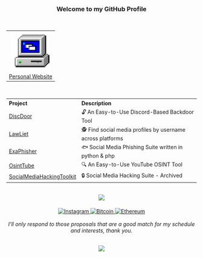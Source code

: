 <div align="center">

<h3>Welcome to my GitHub Profile</h3>

<br>

<table align="personal website">
<tr>
<th><img src="images/website.gif" alt="Animated GIF" width="100" height="100" /></th>  </tr>
<tr>
<td><a href="https://rdwei.github.io/">Personal Website</a></td>

</table>

<br>

  <table>
    <tr>
      <th style="text-align: left;">Project</th>
      <th style="text-align: left;">Description</th>
    </tr>
    <tr>
      <td><a href="https://github.com/rdWei/DiscDoor">DiscDoor</a></td>
      <td>🔓 An Easy-to-Use Discord-Based Backdoor Tool </td>
    </tr>
    <tr>
      <td><a href="https://github.com/rdWei/Lawliet">LawLiet</a></td>
      <td>🕵️ Find social media profiles by username across platforms</td>
    </tr>
    <tr>
      <td><a href="https://github.com/rdWei/exaPhisher">ExaPhisher</a></td>
      <td>🐟 Social Media Phishing Suite written in python & php </td>
    </tr>
    <tr>
      <td><a href="https://github.com/rdWei/OsintTube">OsintTube</a></td>
      <td>🔍 An Easy-to-Use YouTube OSINT Tool</td>
    </tr>
    <tr>
      <td><a href="https://github.com/rdWei/SocialMediaHackingToolkit">SocialMediaHackingToolkit</a></td>
      <td>🔒 Social Media Hacking Suite - Archived</td>
    </tr>
  </table>

<br>

<div align="center">
  <img src="https://github-readme-stats.vercel.app/api/top-langs/?username=rdWei&layout=donut&theme=dark">
</div>

<br>

</div>

<div align="center">
  <a href="https://www.instagram.com/rdWe_i/">
  <img src="https://img.shields.io/badge/Instagram-%23E4405F.svg?style=for-the-badge&logo=Instagram&logoColor=white" alt="Instagram">
  </a>
  <a href="https://github.com/rdWei/rdWei/blob/main/donate.MD">
  <img src="https://img.shields.io/badge/Bitcoin-e58900?style=for-the-badge&logo=bitcoin&logoColor=white" alt="Bitcoin">
  <img src="https://img.shields.io/badge/Ethereum-3C3C3D?style=for-the-badge&logo=Ethereum&logoColor=white" alt="Ethereum">
  </a>
</div>


<br>

<div align="center">
  <i>I'll only respond to those proposals that are a good match for my schedule and interests, thank you.</i>
</div>

<br>

<p align="center"><a href="https://github.com/rdWei">
<img src="https://komarev.com/ghpvc/?username=rdWei&style=flat&color=313131&label=views">
</a></p>
